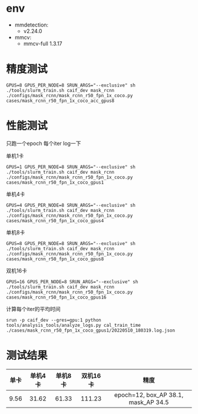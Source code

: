 # env
- mmdetection:
    - v2.24.0
- mmcv:
    - mmcv-full 1.3.17

# 精度测试
```
GPUS=8 GPUS_PER_NODE=8 SRUN_ARGS="--exclusive" sh ./tools/slurm_train.sh caif_dev mask_rcnn ./configs/mask_rcnn/mask_rcnn_r50_fpn_1x_coco.py cases/mask_rcnn_r50_fpn_1x_coco_acc_gpus8
```

# 性能测试

只跑一个epoch 每个iter log一下

单机1卡
```
GPUS=1 GPUS_PER_NODE=8 SRUN_ARGS="--exclusive" sh ./tools/slurm_train.sh caif_dev mask_rcnn ./configs/mask_rcnn/mask_rcnn_r50_fpn_1x_coco.py cases/mask_rcnn_r50_fpn_1x_coco_gpus1
```

单机4卡
```
GPUS=4 GPUS_PER_NODE=8 SRUN_ARGS="--exclusive" sh ./tools/slurm_train.sh caif_dev mask_rcnn ./configs/mask_rcnn/mask_rcnn_r50_fpn_1x_coco.py cases/mask_rcnn_r50_fpn_1x_coco_gpus4
```

单机8卡
```
GPUS=8 GPUS_PER_NODE=8 SRUN_ARGS="--exclusive" sh ./tools/slurm_train.sh caif_dev mask_rcnn ./configs/mask_rcnn/mask_rcnn_r50_fpn_1x_coco.py cases/mask_rcnn_r50_fpn_1x_coco_gpus8
```

双机16卡
```
GPUS=16 GPUS_PER_NODE=8 SRUN_ARGS="--exclusive" sh ./tools/slurm_train.sh caif_dev mask_rcnn ./configs/mask_rcnn/mask_rcnn_r50_fpn_1x_coco.py cases/mask_rcnn_r50_fpn_1x_coco_gpus16
```

计算每个iter的平均时间
```
srun -p caif_dev --gres=gpu:1 python tools/analysis_tools/analyze_logs.py cal_train_time ./cases/mask_rcnn_r50_fpn_1x_coco_gpus1/20220510_180319.log.json
```

# 测试结果
单卡|单机4卡|单机8卡|双机16卡|精度
:---:|:---:|:---:|:---:|:---:
9.56|31.62|61.33|111.23|epoch=12, box_AP 38.1, mask_AP 34.5

